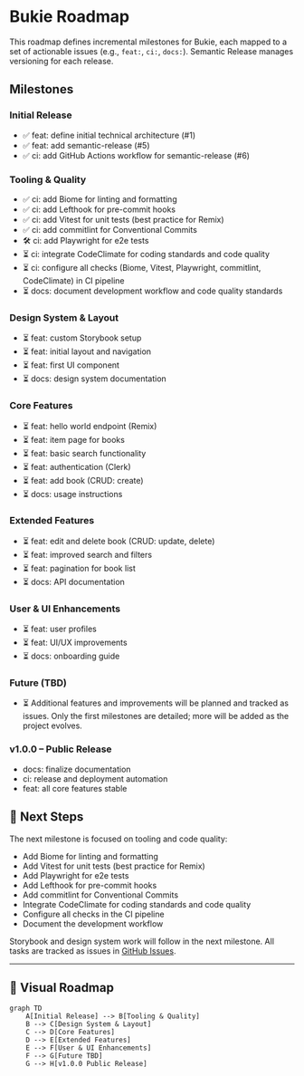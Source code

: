 # Bukie Roadmap

This roadmap defines incremental milestones for Bukie, each mapped to a set of actionable issues (e.g., `feat:`, `ci:`, `docs:`). Semantic Release manages versioning for each release.

## Milestones

### Initial Release
* ✅ feat: define initial technical architecture (#1)
* ✅ feat: add semantic-release (#5)
* ✅ ci: add GitHub Actions workflow for semantic-release (#6)

### Tooling & Quality
* ✅ ci: add Biome for linting and formatting
* ✅ ci: add Lefthook for pre-commit hooks
* ✅ ci: add Vitest for unit tests (best practice for Remix)
* ✅ ci: add commitlint for Conventional Commits
* 🛠️ ci: add Playwright for e2e tests
* ⏳ ci: integrate CodeClimate for coding standards and code quality
* ⏳ ci: configure all checks (Biome, Vitest, Playwright, commitlint, CodeClimate) in CI pipeline
* ⏳ docs: document development workflow and code quality standards

### Design System & Layout
* ⏳ feat: custom Storybook setup
* ⏳ feat: initial layout and navigation
* ⏳ feat: first UI component
* ⏳ docs: design system documentation

### Core Features
* ⏳ feat: hello world endpoint (Remix)
* ⏳ feat: item page for books
* ⏳ feat: basic search functionality
* ⏳ feat: authentication (Clerk)
* ⏳ feat: add book (CRUD: create)
* ⏳ docs: usage instructions

### Extended Features
* ⏳ feat: edit and delete book (CRUD: update, delete)
* ⏳ feat: improved search and filters
* ⏳ feat: pagination for book list
* ⏳ docs: API documentation

### User & UI Enhancements
* ⏳ feat: user profiles
* ⏳ feat: UI/UX improvements
* ⏳ docs: onboarding guide

### Future (TBD)
* ⏳ Additional features and improvements will be planned and tracked as issues. Only the first milestones are detailed; more will be added as the project evolves.

### v1.0.0 – Public Release
* docs: finalize documentation
* ci: release and deployment automation
* feat: all core features stable

## 📅 Next Steps

The next milestone is focused on tooling and code quality:
* Add Biome for linting and formatting
* Add Vitest for unit tests (best practice for Remix)
* Add Playwright for e2e tests
* Add Lefthook for pre-commit hooks
* Add commitlint for Conventional Commits
* Integrate CodeClimate for coding standards and code quality
* Configure all checks in the CI pipeline
* Document the development workflow

Storybook and design system work will follow in the next milestone. All tasks are tracked as issues in [GitHub Issues](../../issues).

---

## 🧭 Visual Roadmap

```mermaid
graph TD
    A[Initial Release] --> B[Tooling & Quality]
    B --> C[Design System & Layout]
    C --> D[Core Features]
    D --> E[Extended Features]
    E --> F[User & UI Enhancements]
    F --> G[Future TBD]
    G --> H[v1.0.0 Public Release]
```